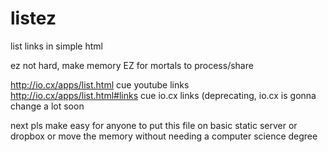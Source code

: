 # listez
list links in simple html  

ez not hard, make memory EZ for mortals to process/share  

http://io.cx/apps/list.html cue youtube links  
http://io.cx/apps/list.html#links cue io.cx links (deprecating, io.cx is gonna change a lot soon

next pls make easy for anyone to  put this file on basic static server or dropbox or move the memory without needing a computer science degree
